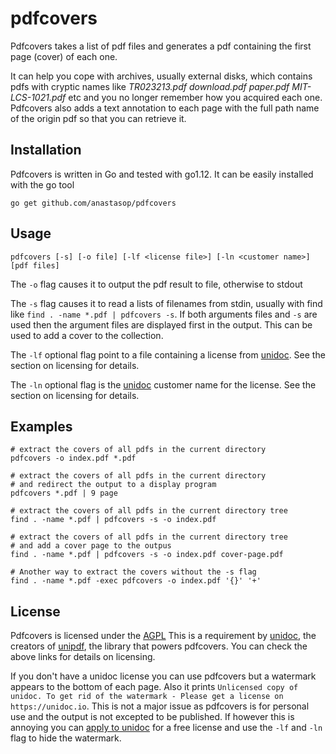 # pdfcovers

Pdfcovers takes a list of pdf files and generates a pdf containing the first page (cover) of each one.

It can help you cope with archives, usually external disks, which contains pdfs with cryptic names like _TR023213.pdf download.pdf paper.pdf MIT-LCS-1021.pdf_ etc and you no longer remember how you acquired each one. Pdfcovers also adds a text annotation to each page with the full path name of the origin pdf so that you can retrieve it.

## Installation

Pdfcovers is written in Go and tested with go1.12. It can be easily installed with the go tool

```
go get github.com/anastasop/pdfcovers
```

## Usage

```
pdfcovers [-s] [-o file] [-lf <license file>] [-ln <customer name>] [pdf files]
```

The `-o` flag causes it to output the pdf result to file, otherwise to stdout

The `-s` flag causes it to read a lists of filenames from stdin, usually with find like `find . -name *.pdf | pdfcovers -s`. If both arguments files and `-s` are used then the argument files are displayed first in the output. This can be used to add a cover to the collection.

The `-lf` optional flag point to a file containing a license from [unidoc](https://unidoc.io/). See the section on licensing for details.

The `-ln` optional flag is the [unidoc](https://unidoc.io/) customer name for the license. See the section on licensing for details.

## Examples

```
# extract the covers of all pdfs in the current directory
pdfcovers -o index.pdf *.pdf

# extract the covers of all pdfs in the current directory
# and redirect the output to a display program
pdfcovers *.pdf | 9 page

# extract the covers of all pdfs in the current directory tree
find . -name *.pdf | pdfcovers -s -o index.pdf

# extract the covers of all pdfs in the current directory tree
# and add a cover page to the outpus
find . -name *.pdf | pdfcovers -s -o index.pdf cover-page.pdf

# Another way to extract the covers without the -s flag
find . -name *.pdf -exec pdfcovers -o index.pdf '{}' '+'
```

## License

Pdfcovers is licensed under the [AGPL](https://www.gnu.org/licenses/agpl-3.0.en.html) This is a requirement by [unidoc](https://unidoc.io/), the creators of [unipdf](https://github.com/unidoc/unipdf), the library that powers pdfcovers. You can check the above links for details on licensing.

If you don't have a unidoc license you can use pdfcovers but a watermark appears to the bottom of each page. Also it prints `Unlicensed copy of unidoc. To get rid of the watermark - Please get a license on https://unidoc.io`. This is not a major issue as pdfcovers is for personal use and the output is not excepted to be published. If however this is annoying you can [apply to unidoc](https://unidoc.io/pricing/) for a free license and use the `-lf` and `-ln` flag to hide the watermark.

